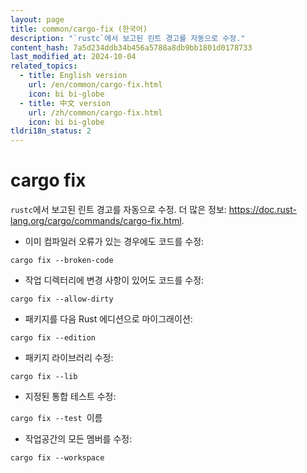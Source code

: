 ```yaml
---
layout: page
title: common/cargo-fix (한국어)
description: "`rustc`에서 보고된 린트 경고를 자동으로 수정."
content_hash: 7a5d234ddb34b456a5788a8db9bb1801d0178733
last_modified_at: 2024-10-04
related_topics:
  - title: English version
    url: /en/common/cargo-fix.html
    icon: bi bi-globe
  - title: 中文 version
    url: /zh/common/cargo-fix.html
    icon: bi bi-globe
tldri18n_status: 2
---
```

# cargo fix

`rustc`에서 보고된 린트 경고를 자동으로 수정.
더 많은 정보: <https://doc.rust-lang.org/cargo/commands/cargo-fix.html>.

- 이미 컴파일러 오류가 있는 경우에도 코드를 수정:

`cargo fix --broken-code`

- 작업 디렉터리에 변경 사항이 있어도 코드를 수정:

`cargo fix --allow-dirty`

- 패키지를 다음 Rust 에디션으로 마이그래이션:

`cargo fix --edition`

- 패키지 라이브러리 수정:

`cargo fix --lib`

- 지정된 통합 테스트 수정:

`cargo fix --test `<span class="tldr-var badge badge-pill bg-dark-lm bg-white-dm text-white-lm text-dark-dm font-weight-bold">이름</span>

- 작업공간의 모든 멤버를 수정:

`cargo fix --workspace`

